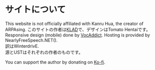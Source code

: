 # サイトについて

This website is not officially affiliated with Kanru Hua, the creator of ARPAsing. このサイトの作者は[KLAD]()で、デザインはTomato Hentaiです。Responsive design (mobile) done by [VocAddict]().
Hosting is provided by NearlyFreeSpeech.NET().  
訳はWinterdrivE.  
源とUSTはそれぞれの作者のものです。

You can support the author by donating on [Ko-fi]().
